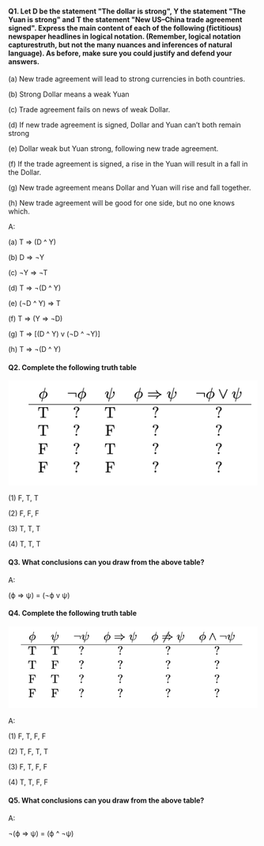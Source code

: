 #### Q1. Let D be the statement "The dollar is strong", Y the statement "The Yuan is strong" and T the statement "New US–China trade agreement signed". Express the main content of each of the following (fictitious) newspaper headlines in logical notation. (Remember, logical notation capturestruth, but not the many nuances and inferences of natural language). As before, make sure you could justify and defend your answers.

(a) New trade agreement will lead to strong currencies in both countries.

(b) Strong Dollar means a weak Yuan

(c) Trade agreement fails on news of weak Dollar.

(d) If new trade agreement is signed, Dollar and Yuan can’t both remain strong

(e) Dollar weak but Yuan strong, following new trade agreement.

(f) If the trade agreement is signed, a rise in the Yuan will result in a fall in the Dollar.

(g) New trade agreement means Dollar and Yuan will rise and fall together.

(h) New trade agreement will be good for one side, but no one knows which.

A:

(a) T => (D ^ Y)

(b) D => ¬Y

(c) ¬Y => ¬T

(d) T => ¬(D ^ Y)

(e) (¬D ^ Y) => T

(f) T => (Y => ¬D)

(g) T => [(D ^ Y) v (¬D ^ ¬Y)]

(h) T => ¬(D ^ Y)

#### Q2. Complete the following truth table

![text](table1.png)

(1) F, T, T

(2) F, F, F

(3) T, T, T

(4) T, T, T

#### Q3. What conclusions can you draw from the above table?

A:

(ϕ => ψ) = (¬ϕ v ψ)

#### Q4. Complete the following truth table

![text2](table2.png)

A:

(1) F, T, F, F

(2) T, F, T, T

(3) F, T, F, F

(4) T, T, F, F

#### Q5. What conclusions can you draw from the above table?

A:

¬(ϕ => ψ) = (ϕ ^ ¬ψ)
